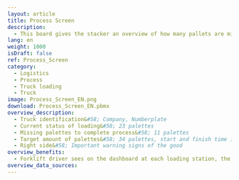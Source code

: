 ```yaml
---
layout: article
title: Process Screen
description: 
  - This board gives the stacker an overview of how many pallets are missing at the current gate. Replace the variables with your data source and update the script.
lang: en
weight: 1000
isDraft: false
ref: Process_Screen
category:
  - Logistics
  - Process
  - Truck loading
  - Truck
image: Process_Screen_EN.png
download: Process_Screen_EN.pbmx
overview_description:
  - Truck identification&#58; Company, Numberplate
  - Current status of loading&#58; 23 palettes​
  - Missing palettes to complete process&#58; 11 palettes
  - Target amount of palettes&#58; 34 palettes, start and finish time is shown on the screen.​
  - Right side&#58;	Important warning signs of the good​
overview_benefits:
  - Forklift driver sees on the dashboard at each loading station, the current status, time and information about the goods -> efficient planning and loading. This gives an overview for the employee at the hub and additional control.​
overview_data_sources:
---
```

